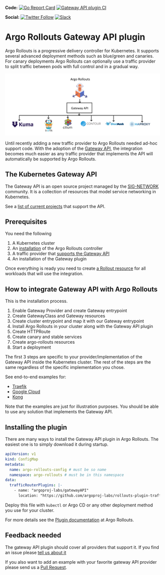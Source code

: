 **Code:**
[![Go Report Card](https://goreportcard.com/badge/github.com/argoproj-labs/rollouts-plugin-trafficrouter-gatewayapi)](https://goreportcard.com/report/github.com/argoproj-labs/rollouts-plugin-trafficrouter-gatewayapi)
[![Gateway API plugin CI](https://github.com/argoproj-labs/rollouts-plugin-trafficrouter-gatewayapi/actions/workflows/ci.yaml/badge.svg)](https://github.com/argoproj-labs/rollouts-plugin-trafficrouter-gatewayapi/actions/workflows/ci.yaml)

**Social:**
[![Twitter Follow](https://img.shields.io/twitter/follow/argoproj?style=social)](https://twitter.com/argoproj)
[![Slack](https://img.shields.io/badge/slack-argoproj-brightgreen.svg?logo=slack)](https://argoproj.github.io/community/join-slack)

# Argo Rollouts Gateway API plugin

Argo Rollouts is a progressive delivery controller for Kubernetes. It supports several advanced deployment methods such as blue/green and canaries.
For canary deployments Argo Rollouts can optionally use a traffic provider to split traffic between pods with full control and in a gradual way.

![Gateway API with traffic providers](public/images/gateway-api.png)

Until recently adding a new traffic provider to Argo Rollouts needed ad-hoc support code. With the adoption of the [Gateway API](https://gateway-api.sigs.k8s.io/), the integration becomes much easier as any traffic provider that implements the API will automatically be supported by Argo Rollouts.

## The Kubernetes Gateway API

The Gateway API is an open source project managed by the [SIG-NETWORK](https://github.com/kubernetes/community/tree/master/sig-network) community. It is a collection of resources that model service networking in Kubernetes.

See a [list of current projects](https://gateway-api.sigs.k8s.io/implementations/) that support the API.

## Prerequisites

You need the following

1. A Kubernetes cluster
2. An [installation](https://argoproj.github.io/argo-rollouts/installation/) of the Argo Rollouts controller
3. A traffic provider that [supports the Gateway API](https://gateway-api.sigs.k8s.io/implementations/)
4. An installation of the Gateway plugin 

Once everything is ready you need to create [a Rollout resource](https://argoproj.github.io/argo-rollouts/features/specification/) for all workloads that will use the integration.

## How to integrate Gateway API with Argo Rollouts

This is the installation process.

1. Enable Gateway Provider and create Gateway entrypoint
1. Create GatewayClass and Gateway resources
1. Create cluster entrypoint and map it with our Gateway entrypoint
1. Install Argo Rollouts in your cluster along with the Gateway API plugin
1. Create HTTPRoute
1. Create canary and stable services
1. Create argo-rollouts resources
1. Start a deployment

The first 3 steps are specific to your provider/implementation of the Gateway API inside the Kubernetes cluster. The rest of the steps are the same regardless of the specific implementation you chose.

See end-to-end examples for:

* [Traefik](examples/traefik/)
* [Google Cloud](examples/google-cloud)
* [Kong](examples/kong)

Note that the examples are just for illustration purposes. You should be able
to use any solution that implements the Gateway API. 

## Installing the plugin

There are many ways to install the Gateway API plugin in Argo Rollouts. The easiest
one is to simply download it during startup.

```yaml
apiVersion: v1
kind: ConfigMap
metadata:
  name: argo-rollouts-config # must be so name
  namespace: argo-rollouts # must be in this namespace
data:
  trafficRouterPlugins: |-
    - name: "argoproj-labs/gatewayAPI"
      location: "https://github.com/argoproj-labs/rollouts-plugin-trafficrouter-gatewayapi/releases/download/v0.0.0-rc1/gateway-api-plugin-linux-amd64"
```

Deploy this file with `kubectl` or Argo CD or any other deployment method you use for your cluster.

For more details see the [Plugin documentation](https://argoproj.github.io/argo-rollouts/features/traffic-management/plugins/) at Argo Rollouts.

## Feedback needed

The gateway API plugin should cover all providers that support it. If you find an issue
please [tell us about it](https://github.com/argoproj-labs/rollouts-plugin-trafficrouter-gatewayapi/issues)

If you also want to add an example with your favorite gateway API provider please send us a [Pull Request](https://github.com/argoproj-labs/rollouts-plugin-trafficrouter-gatewayapi/pulls).



